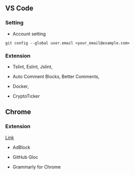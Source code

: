 ## VS Code

### Setting

- Account setting

```shell
git config --global user.email <your_email@example.com>
```

### Extension

- Tslint, Eslint, Jslint,

- Auto Comment Blocks, Better Comments,

- Docker,

- CryptoTicker


## Chrome

### Extension

[Link](https://chrome.google.com/webstore/category/extensions)

- AdBlock

- GitHub Gloc

- Grammarly for Chrome


